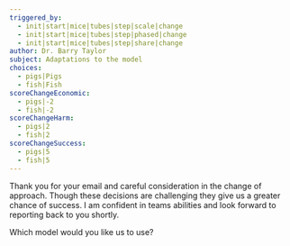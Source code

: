 ```yaml
---
triggered_by:
  - init|start|mice|tubes|step|scale|change
  - init|start|mice|tubes|step|phased|change
  - init|start|mice|tubes|step|share|change
author: Dr. Barry Taylor
subject: Adaptations to the model
choices:
  - pigs|Pigs
  - fish|Fish
scoreChangeEconomic:
  - pigs|-2
  - fish|-2
scoreChangeHarm:
  - pigs|2
  - fish|2
scoreChangeSuccess:
  - pigs|5
  - fish|5
---
```


Thank you for your email and careful consideration in the change of approach. Though these decisions are challenging they give us a greater chance of success. I am confident in teams abilities and look forward to reporting back to you shortly.

Which model would you like us to use?

